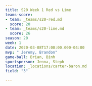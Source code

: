 ```yaml
---
title: S20 Week 1 Red vs Lime
teams-score:
- team: _teams/s20-red.md
  score: 20
- team: _teams/s20-lime.md
  score: 26
season: 20
week: 1
date: 2020-03-08T17:00:00.000-04:00
mvp: " Jeremy, Brandon"
game-ball: Brian, Binh
sportsperson: Jenna, Steph
location: _locations/carter-baron.md
field: "3"

---
```

